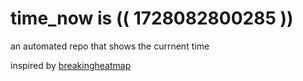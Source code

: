 # time_now is (( 1728082800285 ))

an automated repo that shows the currnent time

inspired by [breakingheatmap](https://github.com/breakingheatmap/breakingheatmap)